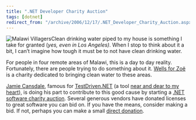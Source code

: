```yaml
---
title: ".NET Developer Charity Auction"
tags: [dotnet]
redirect_from: "/archive/2006/12/17/.NET_Developer_Charity_Auction.aspx/"
---
```


![Malawi
Villagers](https://haacked.com/images/haacked_com/WindowsLiveWriter/920309b32670.NETDeveloperCharityAuction_11436/MzuzuSept82006Richard112%5B6%5D.jpg)Clean
drinking water piped to my house is something I take for granted (*yes,
even in Los Angeles)*. When I stop to think about it a bit, I can’t
imagine how tough it must be to not have clean drinking water.

For people in four remote areas of Malawi, this is a day to day reality.
Fortunately, there are people trying to do something about it. [Wells
for Zoë](http://www.wellsforzoe.org/ "The Charity’s Website") is a
charity dedicated to bringing clean water to these areas.

[Jamie
Cansdale](http://weblogs.asp.net/nunitaddin/ "Jamie Cansdale’s Blog"),
famous for [TestDriven.NET](http://testdriven.net/ "TestDriven.NET") (a
tool [near and dear to my
heart](https://haacked.com/archive/2006/12/14/Indulging_My_OCD_Using_TestDriven.NET_With_NCoverExplorer.aspx "Indulging my unit testing OCD")),
is doing his part to contribute to this good cause by starting a [.NET
software charity
auction](http://weblogs.asp.net/nunitaddin/archive/2006/12/14/net-developer-software-charity-auction.aspx "Charity Auction").
Several generous vendors have donated licenses to great software you can
bid on. If you have the means, consider making a bid. If not, perhaps
you can make a small [direct
donation](http://www.wellsforzoe.org/donations.htm "Donation").

